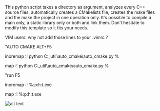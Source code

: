 This python script takes a directory as argument, analyzes every C++ source files, automatically creates a CMakelists file, creates the make files and the make the project in one operation only.
It's possible to compile a main only, a static library only or both and link them. Don't hesitate to modify this template so it fits your needs.

VIM users: why not add those lines to your .vimrc ?

"AUTO CMAKE     ALT+F5

inoremap <M-F5> <esc>:! python C:\_util\auto_cmake\auto_cmake.py %<RETURN><RETURN>

map <M-F5> <esc>:! python C:\_util\auto_cmake\auto_cmake.py %<RETURN><RETURN>

"run            F5

inoremap <F5> <esc>:! %:p:h:t.exe<RETURN><RETURN>

map <F5> <esc>:! %:p:h:t.exe<RETURN><RETURN>



![alt text](https://i.imgur.com/5Ft01PH.gif)

